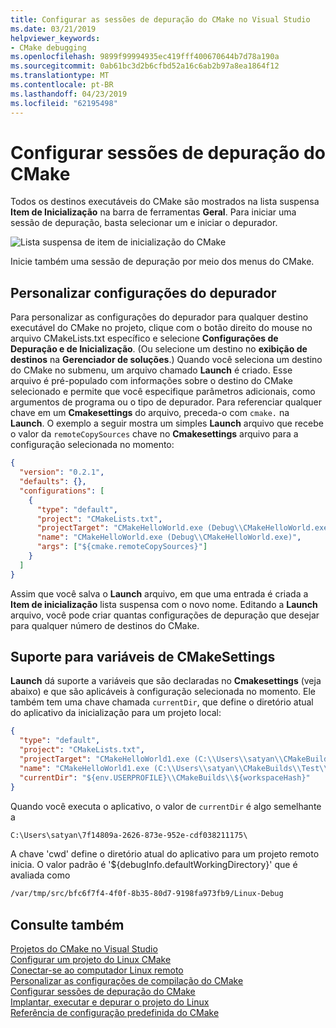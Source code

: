 ```yaml
---
title: Configurar as sessões de depuração do CMake no Visual Studio
ms.date: 03/21/2019
helpviewer_keywords:
- CMake debugging
ms.openlocfilehash: 9899f99994935ec419fff400670644b7d78a190a
ms.sourcegitcommit: 0ab61bc3d2b6cfbd52a16c6ab2b97a8ea1864f12
ms.translationtype: MT
ms.contentlocale: pt-BR
ms.lasthandoff: 04/23/2019
ms.locfileid: "62195498"
---
```

# <a name="configure-cmake-debugging-sessions"></a>Configurar sessões de depuração do CMake

Todos os destinos executáveis do CMake são mostrados na lista suspensa **Item de Inicialização** na barra de ferramentas **Geral**. Para iniciar uma sessão de depuração, basta selecionar um e iniciar o depurador.

![Lista suspensa de item de inicialização do CMake](media/cmake-startup-item-dropdown.png "CMake startup item dropdown")

Inicie também uma sessão de depuração por meio dos menus do CMake.

## <a name="customize-debugger-settings"></a>Personalizar configurações do depurador

Para personalizar as configurações do depurador para qualquer destino executável do CMake no projeto, clique com o botão direito do mouse no arquivo CMakeLists.txt específico e selecione **Configurações de Depuração e de Inicialização**. (Ou selecione um destino no **exibição de destinos** na **Gerenciador de soluções**.) Quando você seleciona um destino do CMake no submenu, um arquivo chamado **Launch** é criado. Esse arquivo é pré-populado com informações sobre o destino do CMake selecionado e permite que você especifique parâmetros adicionais, como argumentos de programa ou o tipo de depurador. Para referenciar qualquer chave em um **Cmakesettings** do arquivo, preceda-o com `cmake.` na **Launch**. O exemplo a seguir mostra um simples **Launch** arquivo que recebe o valor da `remoteCopySources` chave no **Cmakesettings** arquivo para a configuração selecionada no momento:

```json
{
  "version": "0.2.1",
  "defaults": {},
  "configurations": [
    {
      "type": "default",
      "project": "CMakeLists.txt",
      "projectTarget": "CMakeHelloWorld.exe (Debug\\CMakeHelloWorld.exe)",
      "name": "CMakeHelloWorld.exe (Debug\\CMakeHelloWorld.exe)",
      "args": ["${cmake.remoteCopySources}"]
    }
  ]
}
```

Assim que você salva o **Launch** arquivo, em que uma entrada é criada a **Item de inicialização** lista suspensa com o novo nome. Editando a **Launch** arquivo, você pode criar quantas configurações de depuração que desejar para qualquer número de destinos do CMake.

## <a name="support-for-cmakesettings-variables"></a>Suporte para variáveis de CMakeSettings

 **Launch** dá suporte a variáveis que são declaradas no **Cmakesettings** (veja abaixo) e que são aplicáveis à configuração selecionada no momento. Ele também tem uma chave chamada `currentDir`, que define o diretório atual do aplicativo da inicialização para um projeto local:

```json
{
  "type": "default",
  "project": "CMakeLists.txt",
  "projectTarget": "CMakeHelloWorld1.exe (C:\\Users\\satyan\\CMakeBuilds\\Test\\Debug\\CMakeHelloWorld1.exe)",
  "name": "CMakeHelloWorld1.exe (C:\\Users\\satyan\\CMakeBuilds\\Test\\Debug\\CMakeHelloWorld1.exe)",
  "currentDir": "${env.USERPROFILE}\\CMakeBuilds\\${workspaceHash}"
}
```

Quando você executa o aplicativo, o valor de `currentDir` é algo semelhante a

```cmd
C:\Users\satyan\7f14809a-2626-873e-952e-cdf038211175\
```

A chave 'cwd' define o diretório atual do aplicativo para um projeto remoto inicia. O valor padrão é '${debugInfo.defaultWorkingDirectory}' que é avaliada como 

```cmd
/var/tmp/src/bfc6f7f4-4f0f-8b35-80d7-9198fa973fb9/Linux-Debug
```

## <a name="see-also"></a>Consulte também

[Projetos do CMake no Visual Studio](cmake-projects-in-visual-studio.md)<br/>
[Configurar um projeto do Linux CMake](../linux/cmake-linux-project.md)<br/>
[Conectar-se ao computador Linux remoto](../linux/connect-to-your-remote-linux-computer.md)<br/>
[Personalizar as configurações de compilação do CMake](customize-cmake-settings.md)<br/>
[Configurar sessões de depuração do CMake](configure-cmake-debugging-sessions.md)<br/>
[Implantar, executar e depurar o projeto do Linux](../linux/deploy-run-and-debug-your-linux-project.md)<br/>
[Referência de configuração predefinida do CMake](cmake-predefined-configuration-reference.md)<br/>
